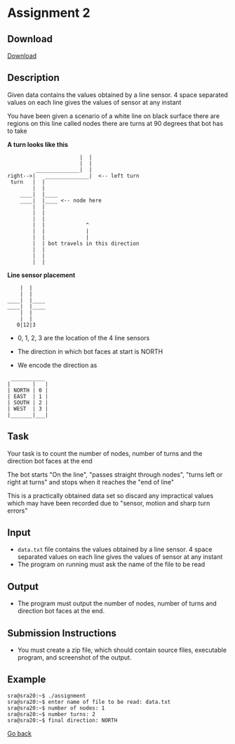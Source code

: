 # Assignment 2
## Download 
[Download](<Add download link here>)
## Description
Given data contains the values obtained by a line sensor.
4 space separated values on each line gives the values of sensor at any instant

You have been given a scenario of a white line on black surface
there are regions on this line called nodes
there are turns at 90 degrees that bot has to take

**A turn looks like this**

```
                       |  |  
                       |  |
         ______________|  |
right-->|   ______________|  <-- left turn
 turn   |  |
        |  |
    ____|  |____
    ____|  |____ <-- node here
        |  |
        |  |
        |  |
        |  |             ^
        |  |             |
        |  |             |
        |  | bot travels in this direction
        |  |
        |  |
        |  |

```
**Line sensor placement**

```
    |  |
    |  |
____|  |____
____|  |____ 
    |  |
    |  |
   0|12|3
```
* 0, 1, 2, 3 are the location of the 4 line sensors

* The direction in which bot faces at start is NORTH
* We encode the direction as    

```
 ___________
|       |   |
| NORTH | 0 |
| EAST  | 1 |
| SOUTH | 2 |
| WEST  | 3 |
|_______|___|
```

## Task
Your task is to count the number of nodes, number of turns
and the direction bot faces at the end

The bot starts "On the line", "passes straight through nodes",
"turns left or right at turns" and stops when it reaches the "end of line"

This is a practically obtained data set
so discard any impractical values which may have been recorded
due to "sensor, motion and sharp turn errors"

## Input
* `data.txt` file contains the values obtained by a line sensor. 4 space separated values on each line gives the values of sensor at any instant
* The program on running must ask the name of the file to be read

## Output
* The program must output the number of nodes, number of turns and direction bot faces at the end.

## Submission Instructions
* You must create a zip file, which should contain source files, executable program, and screenshot of the output.

## Example
```
sra@sra20:~$ ./assignment
sra@sra20:~$ enter name of file to be read: data.txt
sra@sra20:~$ number of nodes: 1
sra@sra20:~$ number turns: 2
sra@sra20:~$ final direction: NORTH
```
[Go back](index.md)
